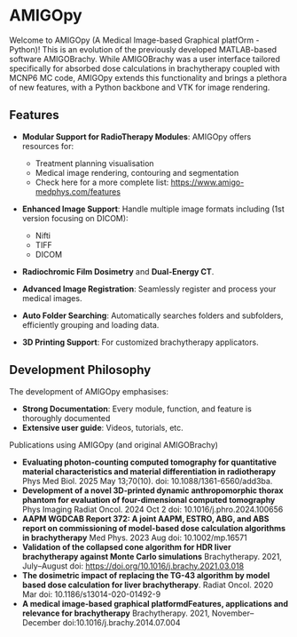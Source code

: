 # AMIGOpy

Welcome to AMIGOpy (A Medical Image-based Graphical platfOrm - Python)! This is an evolution of the previously developed MATLAB-based software AMIGOBrachy. While AMIGOBrachy was a user interface tailored specifically for absorbed dose calculations in brachytherapy coupled with MCNP6 MC code, AMIGOpy extends this functionality and brings a plethora of new features, with a Python backbone and VTK for image rendering.

## Features

- **Modular Support for RadioTherapy Modules**: AMIGOpy offers resources for:
  - Treatment planning visualisation
  - Medical image rendering, contouring and segmentation
  - Check here for a more complete list: https://www.amigo-medphys.com/features
    
- **Enhanced Image Support**: Handle multiple image formats including (1st version focusing on DICOM):
  - Nifti
  - TIFF
  - DICOM
    
- **Radiochromic Film Dosimetry** and **Dual-Energy CT**.
- **Advanced Image Registration**: Seamlessly register and process your medical images.
- **Auto Folder Searching**: Automatically searches folders and subfolders, efficiently grouping and loading data.
- **3D Printing Support**: For customized brachytherapy applicators.

  
## Development Philosophy

The development of AMIGOpy emphasises:

- **Strong Documentation**: Every module, function, and feature is thoroughly documented
- **Extensive user guide**: Videos, tutorials, etc.
  
Publications using AMIGOpy (and original AMIGOBrachy)

- **Evaluating photon-counting computed tomography for quantitative material characteristics and material differentiation in radiotherapy** Phys Med Biol. 2025 May 13;70(10). doi: 10.1088/1361-6560/add3ba.
- **Development of a novel 3D-printed dynamic anthropomorphic thorax phantom for evaluation of four-dimensional computed tomography** Phys Imaging Radiat Oncol. 2024 Oct 2 doi: 10.1016/j.phro.2024.100656
- **AAPM WGDCAB Report 372: A joint AAPM, ESTRO, ABG, and ABS report on commissioning of model-based dose calculation algorithms in brachytherapy** Med Phys. 2023 Aug doi: 10.1002/mp.16571
- **Validation of the collapsed cone algorithm for HDR liver brachytherapy against Monte Carlo simulations**  Brachytherapy. 2021, July–August doi: https://doi.org/10.1016/j.brachy.2021.03.018
- **The dosimetric impact of replacing the TG-43 algorithm by model based dose calculation for liver brachytherapy**. Radiat Oncol. 2020 Mar doi: 10.1186/s13014-020-01492-9 
- **A medical image-based graphical platformdFeatures, applications and relevance for brachytherapy** Brachytherapy. 2021, November–December doi:10.1016/j.brachy.2014.07.004 
